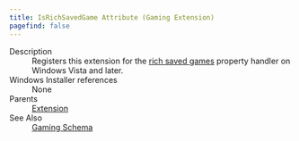 ```yaml
---
title: IsRichSavedGame Attribute (Gaming Extension)
pagefind: false
---
```

<dl>
  <dt>Description</dt>
  <dd>                 Registers this extension for the                  <a href="http://msdn.microsoft.com/library/bb173448.aspx" target="_blank">rich saved games</a>                  property handler on Windows Vista and later.             </dd>
  <dt>Windows Installer references</dt>
  <dd>None</dd>
  <dt>Parents</dt>
  <dd>
    <a href="../../wix/extension/">Extension</a>
  </dd>
  <dt>See Also</dt>
  <dd>
    <a href="../">Gaming Schema</a>
  </dd>
</dl>
